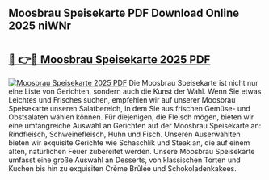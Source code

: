 ## Moosbrau Speisekarte PDF Download Online 2025 niWNr

# <h2><a href="http://gcbtmd.nevu.top/?p=Moosbrau+Speisekarte">🔗 👉🔴 Moosbrau Speisekarte 2025 PDF</a></h2>

[![Moosbrau Speisekarte 2025 PDF](https://i.imgur.com/dBaPXMq.png)](http://gcbtmd.nevu.top/?p=Moosbrau+Speisekarte)
Die Moosbrau Speisekarte ist nicht nur eine Liste von Gerichten, sondern auch die Kunst der Wahl. Wenn Sie etwas Leichtes und Frisches suchen, empfehlen wir auf unserer Moosbrau Speisekarte unseren Salatbereich, in dem Sie aus frischen Gemüse- und Obstsalaten wählen können. Für diejenigen, die Fleisch mögen, bieten wir eine umfangreiche Auswahl an Gerichten auf der Moosbrau Speisekarte an: Rindfleisch, Schweinefleisch, Huhn und Fisch. Unseren Auserwählten bieten wir exquisite Gerichte wie Schaschlik und Steak an, die auf einem alten, natürlichen Feuer zubereitet werden. Unsere Moosbrau Speisekarte umfasst eine große Auswahl an Desserts, von klassischen Torten und Kuchen bis hin zu exquisiten Crème Brûlée und Schokoladenkakees.
